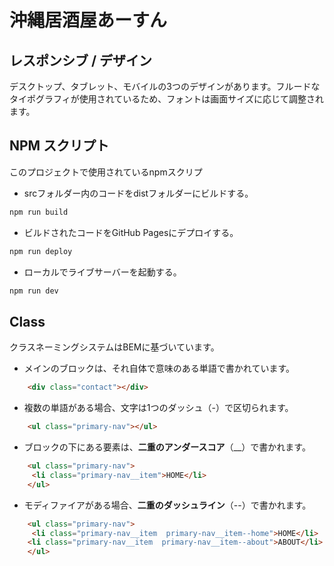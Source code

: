 # 沖縄居酒屋あーすん



## レスポンシブ / デザイン
デスクトップ、タブレット、モバイルの3つのデザインがあります。フルードなタイポグラフィが使用されているため、フォントは画面サイズに応じて調整されます。

## NPM スクリプト

このプロジェクトで使用されているnpmスクリプ


- srcフォルダー内のコードをdistフォルダーにビルドする。
```bash
npm run build
```


- ビルドされたコードをGitHub Pagesにデプロイする。
```bash
npm run deploy
```

- ローカルでライブサーバーを起動する。
```bash
npm run dev
```

## Class

クラスネーミングシステムはBEMに基づいています。

- メインのブロックは、それ自体で意味のある単語で書かれています。

```html
    <div class="contact"></div>
```

- 複数の単語がある場合、文字は1つのダッシュ（-）で区切られます。

```html
    <ul class="primary-nav"></ul>
```

- ブロックの下にある要素は、**二重のアンダースコア**（__）で書かれます。

```html
    <ul class="primary-nav">
     <li class="primary-nav__item">HOME</li>
    </ul>
```

- モディファイアがある場合、**二重のダッシュライン**（--）で書かれます。

```html
    <ul class="primary-nav">
     <li class="primary-nav__item  primary-nav__item--home">HOME</li>
    <li class="primary-nav__item  primary-nav__item--about">ABOUT</li>
    </ul>
```



